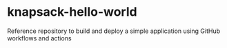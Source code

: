 # knapsack-hello-world
Reference repository to build and deploy a simple application using GitHub workflows and actions

